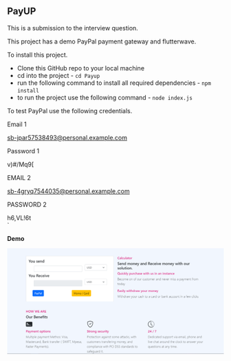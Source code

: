 ## PayUP

This is a submission to the interview question. 

This project has a demo PayPal payment gateway and flutterwave. 

To install this project.

 - Clone this GitHub repo to your local machine
 - cd into the project 
		 - `cd Payup`
 - run the following command to install all required dependencies
		 - `npm install` 
 - to run the project use the following command
		 - `node index.js`



To test PayPal use the following credentials.


Email 1

sb-jpar57538493@personal.example.com

Password 1

v)#/Mq9[

EMAIL 2

sb-4gryq7544035@personal.example.com	

PASSWORD 2

h6,VL!6t				
`

**Demo**

![Screenshot 1](https://raw.githubusercontent.com/vsifiwe/Payup/main/Screen/1.png)